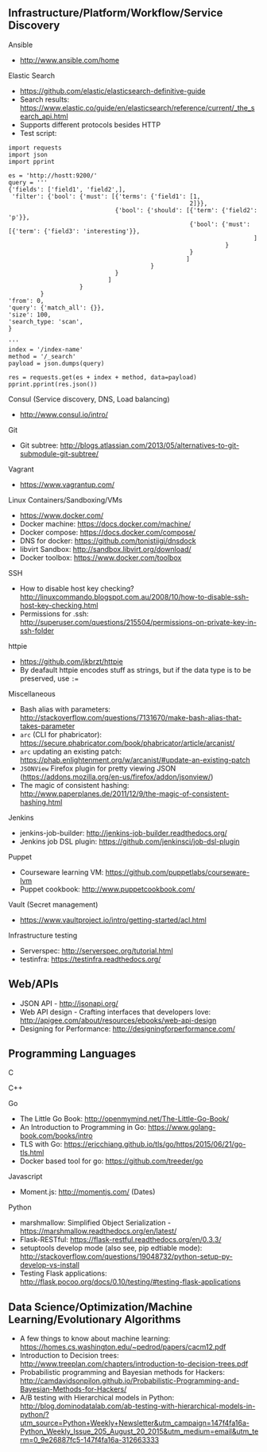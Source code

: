 ## Infrastructure/Platform/Workflow/Service Discovery

Ansible

- http://www.ansible.com/home

Elastic Search

- https://github.com/elastic/elasticsearch-definitive-guide
- Search results: https://www.elastic.co/guide/en/elasticsearch/reference/current/_the_search_api.html
- Supports different protocols besides HTTP
- Test script:

```
import requests
import json
import pprint

es = 'http://hostt:9200/'
query = '''
{'fields': ['field1', 'field2',],
 'filter': {'bool': {'must': [{'terms': {'field1': [1,
                                                   2]}},
                              {'bool': {'should': [{'term': {'field2': 'p'}},
                                                   {'bool': {'must': [{'term': {'field3': 'interesting'}},
                                                                     ]
                                                             }
                                                   }
                                                  ]
                                        }
                              }
                            ]
                    }
         }
'from': 0,
'query': {'match_all': {}},
'size': 100,
'search_type: 'scan',
}
        
'''
index = '/index-name'
method = '/_search'
payload = json.dumps(query)

res = requests.get(es + index + method, data=payload)
pprint.pprint(res.json())
```

Consul (Service discovery, DNS, Load balancing)

- http://www.consul.io/intro/

Git

- Git subtree: http://blogs.atlassian.com/2013/05/alternatives-to-git-submodule-git-subtree/

Vagrant

- https://www.vagrantup.com/

Linux Containers/Sandboxing/VMs

- https://www.docker.com/
- Docker machine: https://docs.docker.com/machine/
- Docker compose: https://docs.docker.com/compose/
- DNS for docker: https://github.com/tonistiigi/dnsdock
- libvirt Sandbox: http://sandbox.libvirt.org/download/
- Docker toolbox: https://www.docker.com/toolbox

SSH

- How to disable host key checking? http://linuxcommando.blogspot.com.au/2008/10/how-to-disable-ssh-host-key-checking.html
- Permissions for .ssh: http://superuser.com/questions/215504/permissions-on-private-key-in-ssh-folder

httpie

- https://github.com/jkbrzt/httpie
- By deafault httpie encodes stuff as strings, but if the data type is to be preserved, use ``:=``

Miscellaneous

- Bash alias with parameters: http://stackoverflow.com/questions/7131670/make-bash-alias-that-takes-parameter
- ``arc`` (CLI for phabricator): https://secure.phabricator.com/book/phabricator/article/arcanist/
- ``arc`` updating an existing patch: https://phab.enlightenment.org/w/arcanist/#update-an-existing-patch
- ``JSONView`` Firefox plugin for pretty viewing JSON (https://addons.mozilla.org/en-us/firefox/addon/jsonview/)
- The magic of consistent hashing: http://www.paperplanes.de/2011/12/9/the-magic-of-consistent-hashing.html

Jenkins

- jenkins-job-builder: http://jenkins-job-builder.readthedocs.org/
- Jenkins job DSL plugin: https://github.com/jenkinsci/job-dsl-plugin

Puppet

- Courseware learning VM: https://github.com/puppetlabs/courseware-lvm
- Puppet cookbook: http://www.puppetcookbook.com/


Vault (Secret management)

- https://www.vaultproject.io/intro/getting-started/acl.html

Infrastructure testing

- Serverspec: http://serverspec.org/tutorial.html
- testinfra: https://testinfra.readthedocs.org/



## Web/APIs

- JSON API - http://jsonapi.org/
- Web API design - Crafting interfaces that developers love: http://apigee.com/about/resources/ebooks/web-api-design
- Designing for Performance: http://designingforperformance.com/

## Programming Languages

C

C++

Go

- The Little Go Book: http://openmymind.net/The-Little-Go-Book/
- An Introduction to Programming in Go: https://www.golang-book.com/books/intro
- TLS with Go: https://ericchiang.github.io/tls/go/https/2015/06/21/go-tls.html
- Docker based tool for go: https://github.com/treeder/go

Javascript

- Moment.js: http://momentjs.com/ (Dates)

Python

- marshmallow: Simplified Object Serialization - https://marshmallow.readthedocs.org/en/latest/
- Flask-RESTful: https://flask-restful.readthedocs.org/en/0.3.3/
- setuptools develop mode (also see, pip edtiable mode): http://stackoverflow.com/questions/19048732/python-setup-py-develop-vs-install
- Testing Flask applications: http://flask.pocoo.org/docs/0.10/testing/#testing-flask-applications


## Data Science/Optimization/Machine Learning/Evolutionary Algorithms

-  A few things to know about machine learning: https://homes.cs.washington.edu/~pedrod/papers/cacm12.pdf
-  Introduction to Decision trees: http://www.treeplan.com/chapters/introduction-to-decision-trees.pdf
-  Probabilistic programming and Bayesian methods for Hackers: http://camdavidsonpilon.github.io/Probabilistic-Programming-and-Bayesian-Methods-for-Hackers/
-  A/B testing with Hierarchical models in Python: http://blog.dominodatalab.com/ab-testing-with-hierarchical-models-in-python/?utm_source=Python+Weekly+Newsletter&utm_campaign=147f4fa16a-Python_Weekly_Issue_205_August_20_2015&utm_medium=email&utm_term=0_9e26887fc5-147f4fa16a-312663333


